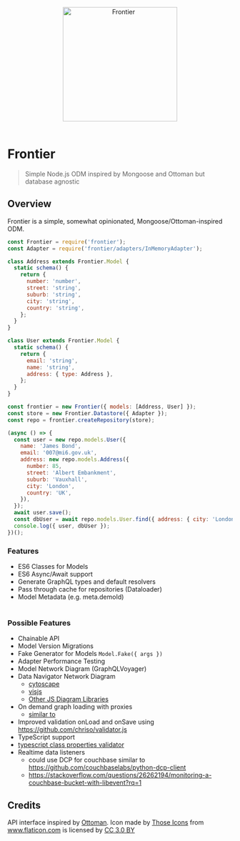 <div align="center">
  <br>
  <img src="docs/logo.png" width="256", height="256" alt="Frontier">
  <br>
  <br>
</div>

# Frontier

> Simple Node.js ODM inspired by Mongoose and Ottoman but database agnostic

## Overview

Frontier is a simple, somewhat opinionated, Mongoose/Ottoman-inspired ODM.

```js
const Frontier = require('frontier');
const Adapter = require('frontier/adapters/InMemoryAdapter');

class Address extends Frontier.Model {
  static schema() {
    return {
      number: 'number',
      street: 'string',
      suburb: 'string',
      city: 'string',
      country: 'string',
    };
  }
}

class User extends Frontier.Model {
  static schema() {
    return {
      email: 'string',
      name: 'string',
      address: { type: Address },
    };
  }
}

const frontier = new Frontier({ models: [Address, User] });
const store = new Frontier.Datastore({ Adapter });
const repo = frontier.createRepository(store);

(async () => {
  const user = new repo.models.User({
    name: 'James Bond',
    email: '007@mi6.gov.uk',
    address: new repo.models.Address({
      number: 85,
      street: 'Albert Embankment',
      suburb: 'Vauxhall',
      city: 'London',
      country: 'UK',
    }),
  });
  await user.save();
  const dbUser = await repo.models.User.find({ address: { city: 'London' } });
  console.log({ user, dbUser });
})();
```

### Features

- ES6 Classes for Models
- ES6 Async/Await support
- Generate GraphQL types and default resolvers
- Pass through cache for repositories (Dataloader)
- Model Metadata (e.g. meta.demoId)
  <br/><br/>

### Possible Features

- Chainable API
- Model Version Migrations
- Fake Generator for Models `Model.Fake({ args })`
- Adapter Performance Testing
- Model Network Diagram (GraphQLVoyager)
- Data Navigator Network Diagram
  - [cytoscape](http://js.cytoscape.org/)
  - [visjs](http://visjs.org/network_examples.html)
  - [Other JS Diagram Libraries](https://modeling-languages.com/javascript-drawing-libraries-diagrams/)
- On demand graph loading with proxies
  - [similar to](https://github.com/eiriklv/json-populate/blob/master/populate-by-reference.js)
- Improved validation onLoad and onSave using https://github.com/chriso/validator.js
- TypeScript support
- [typescript class properties validator](https://github.com/typestack/class-validator)
- Realtime data listeners
  - could use DCP for couchbase similar to https://github.com/couchbaselabs/python-dcp-client
  - https://stackoverflow.com/questions/26262194/monitoring-a-couchbase-bucket-with-libevent?rq=1

## Credits

API interface inspired by [Ottoman](http://ottomanjs.com/).
Icon made by <a href="https://www.flaticon.com/authors/those-icons" title="Those Icons">Those Icons</a> from <a href="https://www.flaticon.com/" title="Flaticon">www.flaticon.com</a> is licensed by <a href="http://creativecommons.org/licenses/by/3.0/" title="Creative Commons BY 3.0" target="_blank">CC 3.0 BY</a>
